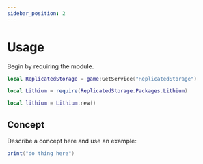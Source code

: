 ```yaml
---
sidebar_position: 2
---
```


# Usage

Begin by requiring the module.

```lua
local ReplicatedStorage = game:GetService("ReplicatedStorage")

local Lithium = require(ReplicatedStorage.Packages.Lithium)
```

```lua
local lithium = Lithium.new()
```

## Concept

Describe a concept here and use an example:

```lua
print("do thing here")
```
